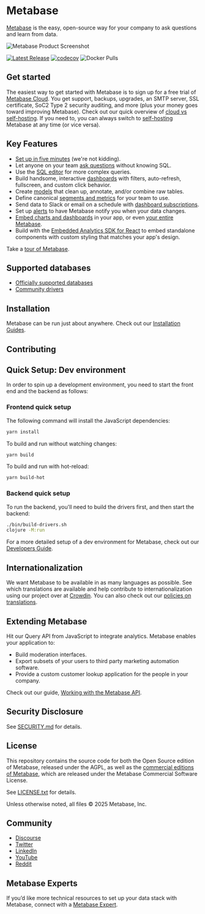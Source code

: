 # Metabase

[Metabase](https://www.metabase.com) is the easy, open-source way for your company to ask questions and learn from data.

![Metabase Product Screenshot](TBC)

[![Latest Release](https://img.shields.io/github/release/metabase/metabase.svg?label=latest%20release)](https://github.com/metabase/metabase/releases)
[![codecov](https://codecov.io/gh/metabase/metabase/branch/master/graph/badge.svg)](https://codecov.io/gh/metabase/metabase)
![Docker Pulls](https://img.shields.io/docker/pulls/metabase/metabase)

## Get started

The easiest way to get started with Metabase is to sign up for a free trial of [Metabase Cloud](https://store.metabase.com/checkout). You get support, backups, upgrades, an SMTP server, SSL certificate, SoC2 Type 2 security auditing, and more (plus your money goes toward improving Metabase). Check out our quick overview of [cloud vs self-hosting](https://www.metabase.com/docs/latest/cloud/cloud-vs-self-hosting). If you need to, you can always switch to [self-hosting](https://www.metabase.com/docs/latest/installation-and-operation/installing-metabase) Metabase at any time (or vice versa).

## Key Features

- [Set up in five minutes](https://www.metabase.com/docs/latest/configuring-metabase/setting-up-metabase) (we're not kidding).
- Let anyone on your team [ask questions](https://www.metabase.com/docs/latest/questions/introduction) without knowing SQL.
- Use the [SQL editor](https://www.metabase.com/docs/latest/questions/native-editor/writing-sql) for more complex queries.
- Build handsome, interactive [dashboards](https://www.metabase.com/docs/latest/dashboards/introduction) with filters, auto-refresh, fullscreen, and custom click behavior.
- Create [models](https://www.metabase.com/learn/metabase-basics/getting-started/models) that clean up, annotate, and/or combine raw tables.
- Define canonical [segments and metrics](https://www.metabase.com/docs/latest/data-modeling/metrics) for your team to use.
- Send data to Slack or email on a schedule with [dashboard subscriptions](https://www.metabase.com/docs/latest/dashboards/subscriptions).
- Set up [alerts](https://www.metabase.com/docs/latest/questions/alerts) to have Metabase notify you when your data changes.
- [Embed charts and dashboards](https://www.metabase.com/docs/latest/embedding/introduction) in your app, or even [your entire Metabase](https://www.metabase.com/docs/latest/embedding/interactive-embedding).
- Build with the [Embedded Analytics SDK for React](https://www.metabase.com/docs/latest/embedding/sdk/introduction) to embed standalone components with custom styling that matches your app's design.

Take a [tour of Metabase](https://www.metabase.com/learn/metabase-basics/overview/tour-of-metabase).

## Supported databases

- [Officially supported databases](./docs/databases/connecting.md#connecting-to-supported-databases)
- [Community drivers](./docs/developers-guide/partner-and-community-drivers.md)

## Installation

Metabase can be run just about anywhere. Check out our [Installation Guides](https://www.metabase.com/docs/latest/installation-and-operation/installing-metabase).

## Contributing

## Quick Setup: Dev environment

In order to spin up a development environment, you need to start the front end and the backend as follows:

### Frontend quick setup

The following command will install the JavaScript dependencies:

```bash
yarn install
```

To build and run without watching changes:

```bash
yarn build
```

To build and run with hot-reload:

```bash
yarn build-hot
```

### Backend  quick setup

To run the backend, you'll need to build the drivers first, and then start the backend:

```bash
./bin/build-drivers.sh
clojure -M:run
```

For a more detailed setup of a dev environment for Metabase, check out our [Developers Guide](./docs/developers-guide/start.md).

## Internationalization

We want Metabase to be available in as many languages as possible. See which translations are available and help contribute to internationalization using our project over at [Crowdin](https://crowdin.com/project/metabase-i18n). You can also check out our [policies on translations](https://www.metabase.com/docs/latest/administration-guide/localization.html).

## Extending Metabase

Hit our Query API from JavaScript to integrate analytics. Metabase enables your application to:

- Build moderation interfaces.
- Export subsets of your users to third party marketing automation software.
- Provide a custom customer lookup application for the people in your company.

Check out our guide, [Working with the Metabase API](https://www.metabase.com/learn/metabase-basics/administration/administration-and-operation/metabase-api).

## Security Disclosure

See [SECURITY.md](./SECURITY.md) for details.

## License

This repository contains the source code for both the Open Source edition of Metabase, released under the AGPL, as well as the [commercial editions of Metabase](https://www.metabase.com/pricing/), which are released under the Metabase Commercial Software License.

See [LICENSE.txt](./LICENSE.txt) for details.

Unless otherwise noted, all files © 2025 Metabase, Inc.

## Community

- [Discourse](https://discourse.metabase.com/)
- [Twitter](https://x.com/metabase)
- [LinkedIn](https://www.linkedin.com/company/metabase/)
- [YouTube](https://www.youtube.com/@metabasedata)
- [Reddit](https://www.reddit.com/r/Metabase/)

## Metabase Experts

If you’d like more technical resources to set up your data stack with Metabase, connect with a [Metabase Expert](https://www.metabase.com/partners/?utm_source=readme&utm_medium=metabase-expetrs&utm_campaign=readme).
